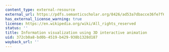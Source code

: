 ```yaml
---
content_type: external-resource
external_url: https://pdfs.semanticscholar.org/8426/ad53a7dbacce36fe7f64dcb3b8f4e6092896.pdf
has_external_license_warning: true
license: https://en.wikipedia.org/wiki/All_rights_reserved
status: ''
title: Information visualization using 3D interactive animation
uid: 372cb0a8-bd0b-4519-b429-938b1328d187
wayback_url: ''
---
```

